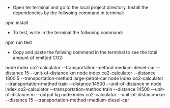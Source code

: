 - Open ter terminal and go to the local project directory. Install the dependencies by the follwoing command in terminal:

npm install

- To test, wirte in the terminal the follwoing command:

npm run test

- Copy and paste the follwing command in the terminal to see the total amount of emitted CO2:

node index co2-calculator --transportation-method medium-diesel-car --distance 15 --unit-of-distance km
node index co2-calculator --distance 1800.5 --transportation-method large-petrol-car
node index co2-calculator --transportation-method train --distance 14500 --unit-of-distance m
node index co2-calculator --transportation-method train --distance 14500 --unit-of-distance m --output kg
node index co2-calculator --unit-of-distance=km --distance 15 --transportation-method=medium-diesel-car
